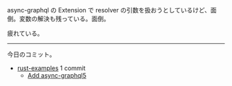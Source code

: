 async-graphql の Extension で resolver の引数を扱おうとしているけど、面倒。変数の解決も残っている。面倒。

疲れている。

---

今日のコミット。

- [rust-examples](https://github.com/bouzuya/rust-examples) 1 commit
  - [Add async-graphql5](https://github.com/bouzuya/rust-examples/commit/37746c69b51b32b1891625877dc2af720c49980c)

